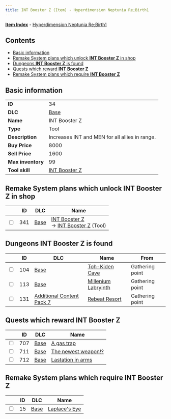 ```yaml
---
title: INT Booster Z (Item) - Hyperdimension Neptunia Re;Birth1
---
```


[**Item Index**](/neptunia/rb1/item/index.html) - [Hyperdimension Neptunia Re;Birth1](/neptunia/rb1)

## Contents

- [Basic information](#basic-information)
- [Remake System plans which unlock **INT Booster Z** in shop](#remake-system-plans-which-unlock-int-booster-z-in-shop)
- [Dungeons **INT Booster Z** is found](#dungeons-int-booster-z-is-found)
- [Quests which reward **INT Booster Z**](#quests-which-reward-int-booster-z)
- [Remake System plans which require **INT Booster Z**](#remake-system-plans-which-require-int-booster-z)
## Basic information

|   |   |
| -- | -- |
| **ID** | 34 |
| **DLC** | [Base](/neptunia/rb1/dlc/1-base.html) |
| **Name** | INT Booster Z |
| **Type** | Tool |
| **Description** | Increases INT and MEN for all allies in range. |
| **Buy Price** | 8000 |
| **Sell Price** | 1600 |
| **Max inventory** | 99 |
| **Tool skill** | [INT Booster Z](/neptunia/rb1/skill/1-10034-int-booster-z.html) |


## Remake System plans which unlock **INT Booster Z** in shop

|    | ID | DLC | Name |
| -- | -- | --- | ---- |
| <input type="checkbox" id="rb1-remake-1-341" class="trackbox" /> | 341 | [Base](/neptunia/rb1/dlc/1-base.html) | [INT Booster Z](/neptunia/rb1/remake/1-341-int-booster-z.html)<br /> → [INT Booster Z](/neptunia/rb1/item/1-34-int-booster-z.html) (Tool) |


## Dungeons **INT Booster Z** is found

|    | ID | DLC | Name | From |
| -- | -- | --- | ---- | ---- |
| <input type="checkbox" id="rb1-dungeon-1-104" class="trackbox" /> | 104 | [Base](/neptunia/rb1/dlc/1-base.html) | [Toh-Kiden Cave](/neptunia/rb1/dungeon/1-104-toh-kiden-cave.html) | Gathering point |
| <input type="checkbox" id="rb1-dungeon-1-113" class="trackbox" /> | 113 | [Base](/neptunia/rb1/dlc/1-base.html) | [Millenium Labryinth](/neptunia/rb1/dungeon/1-113-millenium-labryinth.html) | Gathering point |
| <input type="checkbox" id="rb1-dungeon-16-131" class="trackbox" /> | 131 | [Additional Content Pack 7](/neptunia/rb1/dlc/16-pack7.html) | [Rebeat Resort](/neptunia/rb1/dungeon/16-131-rebeat-resort.html) | Gathering point |


## Quests which reward **INT Booster Z**

|    | ID | DLC | Name |
| -- | -- | --- | ---- |
| <input type="checkbox" id="rb1-quest-1-707" class="trackbox" /> | 707 | [Base](/neptunia/rb1/dlc/1-base.html) | [A gas trap](/neptunia/rb1/quest/1-707-a-gas-trap.html) |
| <input type="checkbox" id="rb1-quest-1-711" class="trackbox" /> | 711 | [Base](/neptunia/rb1/dlc/1-base.html) | [The newest weapon!?](/neptunia/rb1/quest/1-711-the-newest-weapon.html) |
| <input type="checkbox" id="rb1-quest-1-712" class="trackbox" /> | 712 | [Base](/neptunia/rb1/dlc/1-base.html) | [Lastation in arms](/neptunia/rb1/quest/1-712-lastation-in-arms.html) |


## Remake System plans which require **INT Booster Z**

|    | ID | DLC | Name |
| -- | -- | --- | ---- |
| <input type="checkbox" id="rb1-quest-1-15" class="trackbox" /> | 15 | [Base](/neptunia/rb1/dlc/1-base.html) | [Laplace's Eye](/neptunia/rb1/quest/1-15-laplaces-eye.html) |
